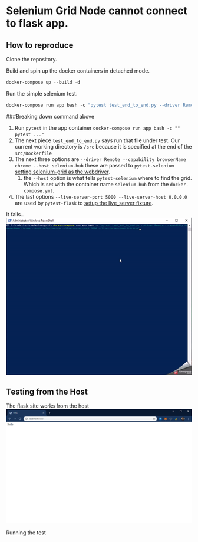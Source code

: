 # Selenium Grid Node cannot connect to flask app.

## How to reproduce
Clone the repository.

Build and spin up the docker containers in detached mode.
```powershell
docker-compose up --build -d
```

Run the simple selenium test.
```powershell
docker-compose run app bash -c "pytest test_end_to_end.py --driver Remote --capability browserName chrome --host selenium-hub --live-server-port 5000 --live-server-host 0.0.0.0"
```

###Breaking down command above
1. Run `pytest` in the app container `docker-compose run app bash -c "" pytest ..."`
2. The next piece `test_end_to_end.py` says run that file under test. Our current working directory is `/src` because it is specified at the end of the `src/Dockerfile`
3. The next three options are `--driver Remote --capability browserName chrome --host selenium-hub` these are passed to `pytest-selenium` [setting selenium-grid as the webdriver](https://pytest-selenium.readthedocs.io/en/latest/user_guide.html#selenium-server-grid).
    1. the `--host` option is what tells `pytest-selenium` where to find the grid. Which is set with the container name `selenium-hub` from the `docker-compose.yml`.
4. The last options `--live-server-port 5000 --live-server-host 0.0.0.0` are used by `pytest-flask` to [setup the live_server fixture](https://pytest-flask.readthedocs.io/en/latest/features.html#live-server-application-live-server).
 
 It fails..
 ![Test failing](docs/flask_failing.gif)
 
## Testing from the Host
The flask site works from the host
![Flask app working](docs/flask_app_from_host.png)

Running the test
